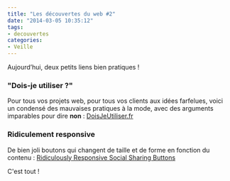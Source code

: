 ```yaml
---
title: "Les découvertes du web #2"
date: "2014-03-05 10:35:12"
tags: 
- decouvertes
categories: 
- Veille
---
```


Aujourd’hui, deux petits liens bien pratiques !

### "Dois-je utiliser ?"

Pour tous vos projets web, pour tous vos clients aux idées farfelues, voici un condensé des mauvaises pratiques à la mode, avec des arguments imparables pour dire **non** : [DoisJeUtiliser.fr](http://www.doisjeutiliser.fr/)

### Ridiculement responsive

De bien joli boutons qui changent de taille et de forme en fonction du contenu : [Ridiculously Responsive Social Sharing Buttons](http://kurtnoble.com/labs/rrssb/ "Kurt Noble")

C'est tout !
